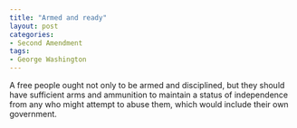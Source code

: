 ```yaml
---
title: "Armed and ready"
layout: post
categories:
- Second Amendment
tags:
- George Washington
---
```


A free people ought not only to be armed and disciplined, but they should have sufficient arms and ammunition to maintain a status of independence from any who might attempt to abuse them, which would include their own government.